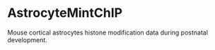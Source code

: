 # AstrocyteMintChIP
Mouse cortical astrocytes histone modification data during postnatal development.
